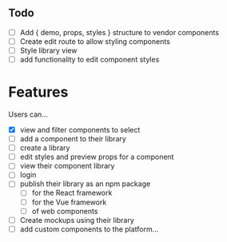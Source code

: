 ## Todo
 
- [ ] Add { demo, props, styles } structure to vendor components
- [ ] Create edit route to allow styling components
- [ ] Style library view
- [ ] add functionality to edit component styles

# Features
Users can...

- [x] view and filter components to select
- [ ] add a component to their library
- [ ] create a library
- [ ] edit styles and preview props for a component
- [ ] view their component library
- [ ] login
- [ ] publish their library as an npm package 
  - [ ] for the React framework
  - [ ] for the Vue framework
  - [ ] of web components
- [ ] Create mockups using their library
- [ ] add custom components to the platform...